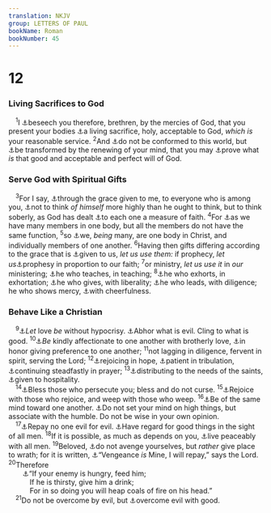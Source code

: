 ```yaml
---
translation: NKJV
group: LETTERS OF PAUL
bookName: Roman 
bookNumber: 45
---
```


<div class="title"><h1>12</h1><h3>Living Sacrifices to God</h3></div>
<span class="verse ro_12_1"> <sup>1</sup>I <a data-toggle="tooltip" data-placement="bottom" title="1 Cor. 1:10; 2 Cor. 10:1–4">⚓</a>beseech you therefore, brethren, by the mercies of God, that you present your bodies <a data-toggle="tooltip" data-placement="bottom" title="Phil. 4:18; Heb. 10:18, 20">⚓</a>a living sacrifice, holy, acceptable to God, <i>which</i> <i>is</i> your reasonable service. </span>
<span class="verse ro_12_2"><sup>2</sup>And <a data-toggle="tooltip" data-placement="bottom" title="Matt. 13:22; Gal. 1:4; 1 John 2:15">⚓</a>do not be conformed to this world, but <a data-toggle="tooltip" data-placement="bottom" title="Eph. 4:23; (Titus 3:5)">⚓</a>be transformed by the renewing of your mind, that you may <a data-toggle="tooltip" data-placement="bottom" title="(1 Thess. 4:3)">⚓</a>prove what <i>is</i> that good and acceptable and perfect will of God.<br/></span>
<div class="title"><h3>Serve God with Spiritual Gifts</h3></div>
<span class="verse ro_12_3"> <sup>3</sup>For I say, <a data-toggle="tooltip" data-placement="bottom" title="Rom. 1:5; 15:15; 1 Cor. 3:10; 15:10; Gal. 2:9; Eph. 3:7">⚓</a>through the grace given to me, to everyone who is among you, <a data-toggle="tooltip" data-placement="bottom" title="Prov. 25:27">⚓</a>not to think <i>of</i> <i>himself</i> more highly than he ought to think, but to think soberly, as God has dealt <a data-toggle="tooltip" data-placement="bottom" title="(Eph. 4:7)">⚓</a>to each one a measure of faith. </span>
<span class="verse ro_12_4"><sup>4</sup>For <a data-toggle="tooltip" data-placement="bottom" title="1 Cor. 12:12–14; (Eph. 4:4, 16)">⚓</a>as we have many members in one body, but all the members do not have the same function, </span>
<span class="verse ro_12_5"><sup>5</sup>so <a data-toggle="tooltip" data-placement="bottom" title="(1 Cor. 10:17); Gal. 3:28">⚓</a>we, <i>being</i> many, are one body in Christ, and individually members of one another. </span>
<span class="verse ro_12_6"><sup>6</sup>Having then gifts differing according to the grace that is <a data-toggle="tooltip" data-placement="bottom" title="(John 3:27)">⚓</a>given to us, <i>let</i> <i>us</i> <i>use</i> <i>them:</i> if prophecy, <i>let</i> <i>us</i><a data-toggle="tooltip" data-placement="bottom" title="Acts 11:27">⚓</a>prophesy in proportion to our faith; </span>
<span class="verse ro_12_7"><sup>7</sup>or ministry, <i>let</i> <i>us</i> <i>use</i> <i>it</i> in <i>our</i> ministering; <a data-toggle="tooltip" data-placement="bottom" title="Eph. 4:11">⚓</a>he who teaches, in teaching; </span>
<span class="verse ro_12_8"><sup>8</sup><a data-toggle="tooltip" data-placement="bottom" title="Acts 15:32">⚓</a>he who exhorts, in exhortation; <a data-toggle="tooltip" data-placement="bottom" title="(Matt. 6:1–3)">⚓</a>he who gives, with liberality; <a data-toggle="tooltip" data-placement="bottom" title="(Acts 20:28)">⚓</a>he who leads, with diligence; he who shows mercy, <a data-toggle="tooltip" data-placement="bottom" title="2 Cor. 9:7">⚓</a>with cheerfulness.<br/></span>
<div class="title"><h3>Behave Like a Christian</h3></div>
<span class="verse ro_12_9"> <sup>9</sup><a data-toggle="tooltip" data-placement="bottom" title="2 Cor. 6:6; 1 Tim. 1:5">⚓</a><i>Let</i> love <i>be</i> without hypocrisy. <a data-toggle="tooltip" data-placement="bottom" title="Ps. 34:14">⚓</a>Abhor what is evil. Cling to what is good. </span>
<span class="verse ro_12_10"><sup>10</sup><a data-toggle="tooltip" data-placement="bottom" title="John 13:34; 1 Thess. 4:9; Heb. 13:1; 2 Pet. 1:7">⚓</a><i>Be</i> kindly affectionate to one another with brotherly love, <a data-toggle="tooltip" data-placement="bottom" title="Rom. 13:7; Phil. 2:3; (1 Pet. 2:17)">⚓</a>in honor giving preference to one another; </span>
<span class="verse ro_12_11"><sup>11</sup>not lagging in diligence, fervent in spirit, serving the Lord; </span>
<span class="verse ro_12_12"><sup>12</sup><a data-toggle="tooltip" data-placement="bottom" title="Luke 10:20">⚓</a>rejoicing in hope, <a data-toggle="tooltip" data-placement="bottom" title="Luke 21:19">⚓</a>patient in tribulation, <a data-toggle="tooltip" data-placement="bottom" title="Luke 18:1">⚓</a>continuing steadfastly in prayer; </span>
<span class="verse ro_12_13"><sup>13</sup><a data-toggle="tooltip" data-placement="bottom" title="1 Cor. 16:1; Heb. 13:16; 1 Pet. 4:9">⚓</a>distributing to the needs of the saints, <a data-toggle="tooltip" data-placement="bottom" title="Matt. 25:35; 1 Tim. 3:2">⚓</a>given to hospitality.<br/></span>
<span class="verse ro_12_14"> <sup>14</sup><a data-toggle="tooltip" data-placement="bottom" title="(Matt. 5:44); Luke 6:28; 1 Cor. 4:12">⚓</a>Bless those who persecute you; bless and do not curse. </span>
<span class="verse ro_12_15"><sup>15</sup><a data-toggle="tooltip" data-placement="bottom" title="(1 Cor. 12:26)">⚓</a>Rejoice with those who rejoice, and weep with those who weep. </span>
<span class="verse ro_12_16"><sup>16</sup><a data-toggle="tooltip" data-placement="bottom" title="Rom. 15:5; 2 Cor. 13:11; (Phil. 2:2; 4:2); 1 Pet. 3:8">⚓</a>Be of the same mind toward one another. <a data-toggle="tooltip" data-placement="bottom" title="Jer. 45:5">⚓</a>Do not set your mind on high things, but associate with the humble. Do not be wise in your own opinion.<br/></span>
<span class="verse ro_12_17"> <sup>17</sup><a data-toggle="tooltip" data-placement="bottom" title="(Matt. 5:39); 1 Pet. 3:9">⚓</a>Repay no one evil for evil. <a data-toggle="tooltip" data-placement="bottom" title="2 Cor. 8:21">⚓</a>Have regard for good things in the sight of all men. </span>
<span class="verse ro_12_18"><sup>18</sup>If it is possible, as much as depends on you, <a data-toggle="tooltip" data-placement="bottom" title="Heb. 12:14">⚓</a>live peaceably with all men. </span>
<span class="verse ro_12_19"><sup>19</sup>Beloved, <a data-toggle="tooltip" data-placement="bottom" title="Lev. 19:18">⚓</a>do not avenge yourselves, but <i>rather</i> give place to wrath; for it is written, <a data-toggle="tooltip" data-placement="bottom" title="Deut. 32:35; Ps. 94:1; 1 Thess. 4:6; Heb. 10:30">⚓</a>“Vengeance <i>is</i> Mine, I will repay,” says the Lord. </span>
<span class="verse ro_12_20"><sup>20</sup>Therefore<br/>  <a data-toggle="tooltip" data-placement="bottom" title="2 Kin. 6:22; Prov. 25:21, 22; (Matt. 5:44); Luke 6:27">⚓</a>“If your enemy is hungry, feed him;<br/>   If he is thirsty, give him a drink;<br/>   For in so doing you will heap coals of fire on his head.”<br/></span>
<span class="verse ro_12_21"> <sup>21</sup>Do not be overcome by evil, but <a data-toggle="tooltip" data-placement="bottom" title="(Rom. 12:1, 2)">⚓</a>overcome evil with good.<br/></span>

